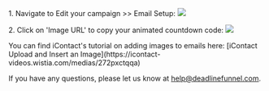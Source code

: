1\. Navigate to Edit your campaign >> Email Setup: 
![](https://s3.amazonaws.com/helpscout.net/docs/assets/53974d6ce4b0c76107b109d1/images/5a9812dc2c7d3a7549513d11/file-WImGw0MUo4.png)

2\. Click on 'Image URL' to copy your animated countdown code: 
![](https://s3.amazonaws.com/helpscout.net/docs/assets/53974d6ce4b0c76107b109d1/images/5a98135704286374f70873d9/file-7QZqDhzebr.png)

You can find iContact's tutorial on adding images to emails here:  [iContact
Upload and Insert an Image](https://icontact-
videos.wistia.com/medias/272pxctqqa)

If you have any questions, please let us know at
[help@deadlinefunnel.com](mailto:mailto:help@deadlinefunnel.com).

